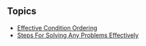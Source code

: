 ## Topics

- [Effective Condition Ordering](Effective%20Condition%20Ordering.md)
- [Steps For Solving Any Problems Effectively](Steps%20For%20Solving%20Any%20Problems%20Effectively.md)